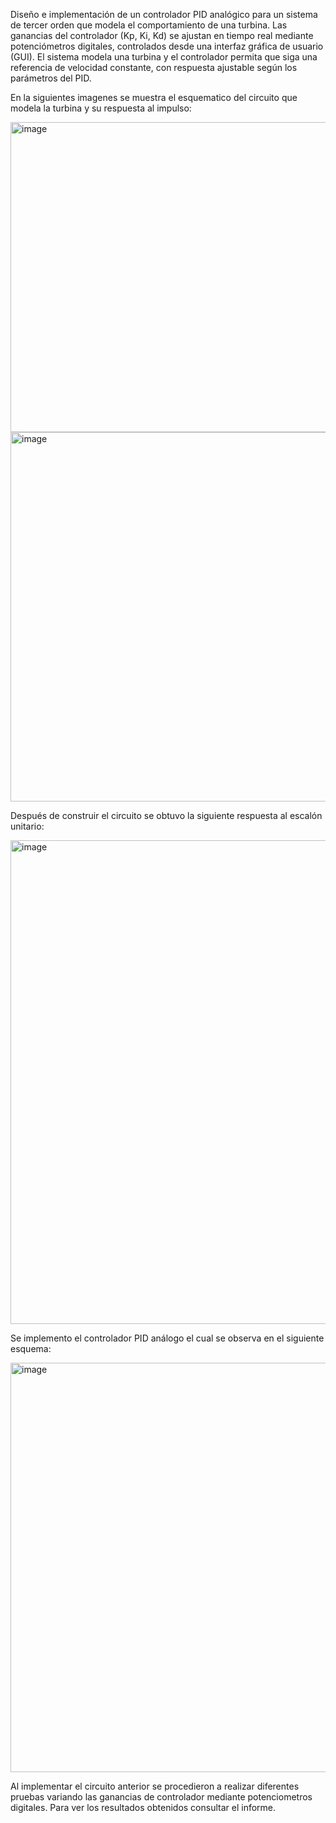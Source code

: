 Diseño e implementación de un controlador PID analógico para un sistema de tercer orden que modela el comportamiento de una turbina. Las ganancias del controlador (Kp, Ki, Kd) se ajustan en tiempo real mediante potenciómetros digitales, controlados desde una interfaz gráfica de usuario (GUI). El sistema modela una turbina y el controlador permita que siga una referencia de velocidad constante, con respuesta ajustable según los parámetros del PID.

En la siguientes imagenes se muestra el esquematico del circuito que modela la turbina y su respuesta al impulso:

<img width="1139" height="496" alt="image" src="https://github.com/user-attachments/assets/786ff2f7-df91-4773-a5d1-4959e20bb4c3" />

<img width="1314" height="591" alt="image" src="https://github.com/user-attachments/assets/0aadc1ab-2532-4562-ac88-7f386e906aaf" />

Después de construir el circuito se obtuvo la siguiente respuesta al escalón unitario:

<img width="1292" height="774" alt="image" src="https://github.com/user-attachments/assets/c04375ca-c6c7-4471-8e2a-606786f1781c" />

Se implemento el controlador PID análogo el cual se observa en el siguiente esquema:

<img width="1682" height="655" alt="image" src="https://github.com/user-attachments/assets/68f2c725-d2ea-4642-8c64-b986d0a39cf2" />

Al implementar el circuito anterior se procedieron a realizar diferentes pruebas variando las ganancias de controlador mediante potenciometros digitales. Para ver los resultados obtenidos consultar el informe.
